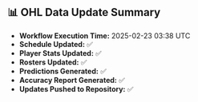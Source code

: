 ## 📊 OHL Data Update Summary
- **Workflow Execution Time:** 2025-02-23 03:38 UTC
- **Schedule Updated:** ✅
- **Player Stats Updated:** ✅
- **Rosters Updated:** ✅
- **Predictions Generated:** ✅
- **Accuracy Report Generated:** ✅
- **Updates Pushed to Repository:** ✅

